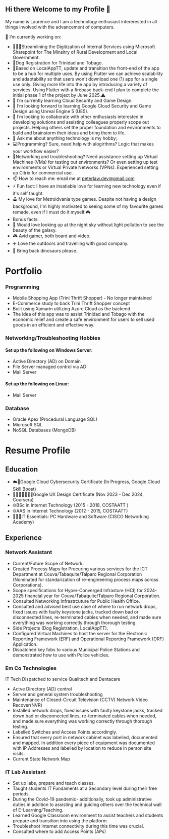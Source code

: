 ## Hi there Welcome to my Profile 👋

My name is Laurence and I am a technology enthusiast intererested in all things involved with the advancement of computers.

 🔭 I’m currently working on:
 - 👩🏻‍💻Streamlining the Digitization of Internal Services using Microsoft Sharepoint for The Minsitry of Rural Development and Local Government.
 - 🐶Dog Registration for Trinidad and Tobago.
 - 🔧Based on LocalAppTT, update and transition the front-end of the app to be a hub for multiple uses. By using Flutter we can achieve scalability and adaptability so that users won't download one (1) app for a single use only. Giving more life into the app by introducing a variety of services. Using Flutter with a firebase back-end I plan to complete the initial phase 1 of the project by June 2025.⚠️
- 🌱 I’m currently learning Cloud Security and Game Design.
- 🤔 I’m looking forward to learning Google Cloud Security and Game Design using Unreal Engine 5 (UE5).
- 👯 I’m looking to collaborate with other enthusiasts interested in developing solutions and assisting colleagues properly scope out projects. Helping others set the proper foundation and environments to build and brainstorm their ideas and bring them to life.  
- 💬 Ask me about anything technology is my hobby;
-   💻Programming? Sure, need help with alogirthms? Logic that makes your workflow easier?
-   📶Networking and troubleshooting? Need assistance setting up Virtual Machines (VMs) for testing out environments? Or even setting up test environments or Virtual Private Networks (VPNs). Experienced setting up Citrix for commercial use.
- 📫 How to reach me: email me at peterlaw.dev@gmail.com 
- ⚡ Fun fact: I have an insatiable love for learning new technology even if it's self taught.
-   🕹️ My love for Metroidvania type games. Despite not having a design background, I'm highly motivated to seeing some of my favourite games remade, even if I must do it myself.🎮 
-   Bonus facts:
-   🌠 Would love looking up at the night sky without light pollution to see the beauty of the galaxy.
-   🎮 Avid gamer, both board and video.
-   ✈️ Love the outdoors and travelling with good company.
-   🦖 Bring back dinosaurs please.


# Portfolio
### Programming
- Mobile Shopping App (Trini Thrift Shopper) - No longer maintained 
- E-Commerce study to back Trini Thrift Shopper concept
- Built using Xamarin utilizing Azure Cloud as the backend.
- The idea of this app was to assist Trinidad and Tobago with the economic relief and create a safe environment for users to sell used goods in an efficient and effective way.

### Networking/Troubleshooting Hobbies
#### Set up the following on Windows Server:
- Active Directory (AD) on Domain
- File Server managed control via AD
- Mail Server

#### Set up the following on Linux:
- Mail Server
  
### Database
- Oracle Apex (Procedural Language SQL)
- Microsoft SQL
- NoSQL Databases (MongoDB)

# Resume Profile

## Education
- ☁️🔐Google Cloud Cybersecurity Certificate (In Progress, Google Cloud Skill Boost)
- 👩🏻‍💻📓✍🏻💡Google UX Design Certificate (Nov 2023 - Dec 2024, Coursera)
- 🌐BSc in Internet Technology (2015 - 2018, COSTAATT )
- 🌐AAS in Internet Technology (2012 - 2015, COSTAATT)
- 👨🏼‍💻IT Essentials: PC Hardware and Software (CISCO Networking Academy)

## Experience

### Network Assistant 
- Current/Future Scope of Network.
- Created Process Maps for Procuring various services for the ICT Department at Couva/Tabaquite/Talparo Regional Corporation (Nominated for standarization of re-engineering process maps across Corporations).
- Scope specifications for Hyper-Converged Infrasture (HCI) for 2024-2025 financial year for Couva/Tabaquite/Talparo Regional Corporation.
- Consulted Networking Infrastrcuture for Public Health Office.
- Consulted and advised best use case of where to run network drops, fixed issues with faulty keystone jacks, tracked down bad or disconnected lines, re-terminated cables when needed, and made sure everything was working correctly through thorough testing.
- Side Projects (Dog Registration, LocalAppTT).
- Configured Virtual Machines to host the server for the Electronic Reporting Framework (ERF) and Operational Reporting Framework (ORF) Application.
- Dispatched key fobs to various Municipal Police Stations and  demonstrated how to use with Police vehicles.
   

### Em Co Technologies
IT Tech
Dispatched to service Qualitech and Dentacare

- Actve Directory (AD) control
- Server and general system troubleshooting
- Maintenance of Closed-Circuit Television (CCTV) Network Video Recover(NVR)
- Installed network drops, fixed issues with faulty keystone jacks, tracked down bad or disconnected lines, re-terminated cables when needed, and made sure everything was working correctly through thorough testing.
- Labelled Switches and Access Points accordingly.
- Ensured that every port in network cabinet was labelled, documented and mapped. In addition every piece of equipment was documented with IP Addresses and labelled by location to reduce in person site visits.
- Current State Network Map 


### IT Lab Assistant
- Set up labs, prepare and teach classes.
- Taught students IT Fundaments at a Secondary level during their free periods.
- During the Covid-19 pandemic- additionally, took up administrative duties in addition to assisting and guiding others over the technical wall of E-Learning/Teaching.
- Learned Google Classroom environment to assist teachers and students prepare and transition into using the platform. 
- Troubleshoot Internet connectivity during this time was crucial.
- Consulted where to add Access Points (APs)

<!--
**laurencepeter/laurencepeter** is a ✨ _special_ ✨ repository because its `README.md` (this file) appears on your GitHub profile.

Here are some ideas to get you started:

- 🔭 I’m currently working on streamlining the digitzation of internak services using Microsoft Sharepoint for The Minsitry of Rural Development and Local Government
- 🌱 I’m currently learning Cloud Security and Game Design
- 👯 I’m looking to collaborate on 
- 🤔 I’m looking for help with ...
- 💬 Ask me about ...
- 📫 How to reach me: ...
- 😄 Pronouns: ...
- ⚡ Fun fact: ...
-->
